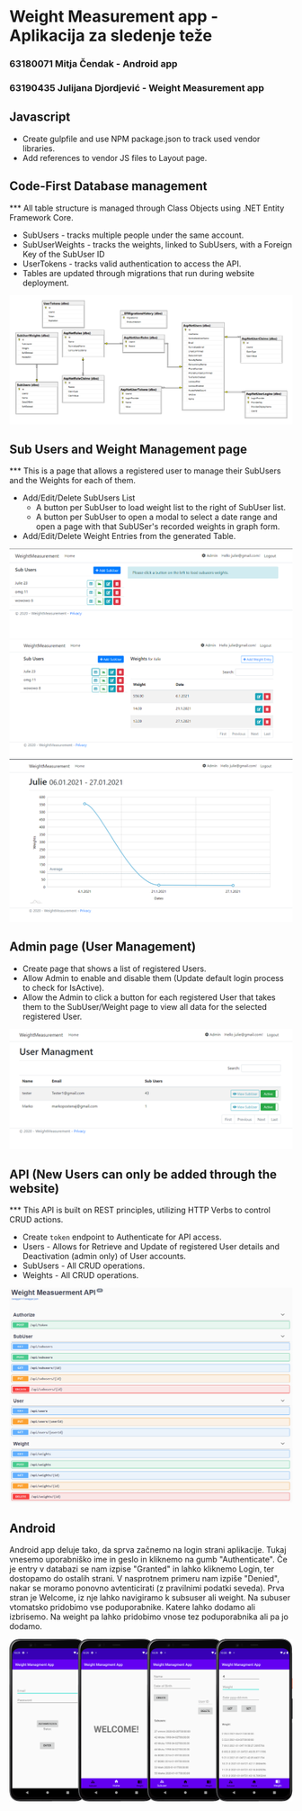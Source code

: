 # Weight Measurement app - Aplikacija za sledenje teže

### 63180071 Mitja Čendak - Android app
### 63190435 Julijana Djordjević - Weight Measurement app

## Javascript

* Create gulpfile and use NPM package.json to track used vendor libraries.
* Add references to vendor JS files to Layout page.

## Code-First Database management
*** All table structure is managed through Class Objects using .NET Entity Framework Core.
* SubUsers - tracks multiple people under the same account.
* SubUserWeights - tracks the weights, linked to SubUsers, with a Foreign Key of the SubUser ID
* UserTokens - tracks valid authentication to access the API.
* Tables are updated through migrations that run during website deployment.

![DataBase](./Images/DataBase.png)

## Sub Users and Weight Management page
*** This is a page that allows a registered user to manage their SubUsers and the Weights for each of them.
* Add/Edit/Delete SubUsers List
    *  A button per SubUser to load weight list to the right of SubUser list.
    * A button per SubUser to open a modal to select a date range and open a page with that SubUSer's recorded weights in graph form.
* Add/Edit/Delete Weight Entries from the generated Table.

![FirstPage](./Images/FirstPage.png)
![WeightPage](./Images/WeightPage.png)
![GraphPage](./Images/GraphPage.png)

## Admin page (User Management)
* Create page that shows a list of registered Users.
* Allow Admin to enable and disable them (Update default login process to check for IsActive).
* Allow the Admin to click a button for each registered User that takes them to the SubUser/Weight page to view all data for the selected registered User.

![UserManagment](./Images/UserManagment.png)

## API (New Users can only be added through the website)
*** This API is built on REST principles, utilizing HTTP Verbs to control CRUD actions.
*    Create `token` endpoint to Authenticate for API access.
* Users - Allows for Retrieve and Update of registered User details and Deactivation (admin only) of User accounts.
* SubUsers - All CRUD operations.
* Weights - All CRUD operations.

![API](./Images/API.png)


## Android
Android app deluje tako, da sprva začnemo na login strani aplikacije. Tukaj vnesemo uporabniško ime in geslo in kliknemo na gumb "Authenticate". Če je entry v databazi se nam izpise "Granted" in lahko kliknemo Login, ter dostopamo do ostalih strani. V nasprotnem primeru nam izpiše "Denied", nakar se moramo ponovno avtenticirati (z pravilnimi podatki seveda). Prva stran je Welcome, iz nje lahko navigiramo k subsuser ali weight. Na subuser vtomatsko pridobimo vse poduporabnike. Katere lahko dodamo ali izbrisemo. Na weight pa lahko pridobimo vnose tez poduporabnika ali pa jo dodamo.

![Android](./Images/Android.png)

